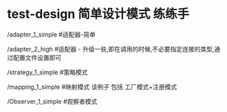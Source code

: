 # test-design 简单设计模式 练练手

/adapter_1_simple     #适配器-简单

/adapter_2_high       #适配器 - 升级一些,即在调用的时候,不必要指定连接的类型,通过配置文件设置即可

/strategy_1_simple     #策略模式

/mapping_1_simple     #映射模式   该例子 包括 工厂模式+注册模式

/Observer_1_simple    #观察者模式
